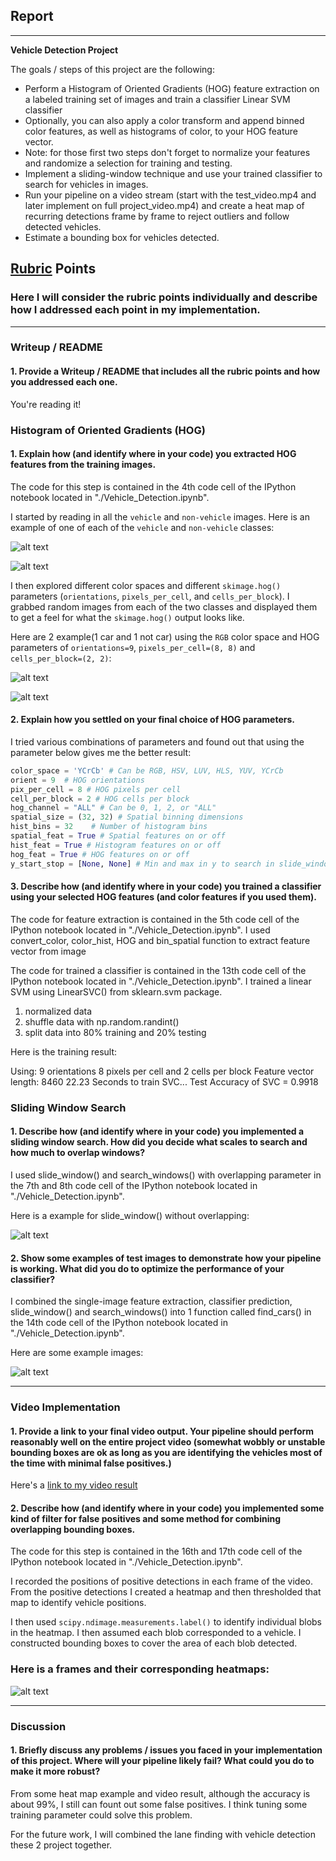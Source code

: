 ## Report

---

**Vehicle Detection Project**

The goals / steps of this project are the following:

* Perform a Histogram of Oriented Gradients (HOG) feature extraction on a labeled training set of images and train a classifier Linear SVM classifier
* Optionally, you can also apply a color transform and append binned color features, as well as histograms of color, to your HOG feature vector. 
* Note: for those first two steps don't forget to normalize your features and randomize a selection for training and testing.
* Implement a sliding-window technique and use your trained classifier to search for vehicles in images.
* Run your pipeline on a video stream (start with the test_video.mp4 and later implement on full project_video.mp4) and create a heat map of recurring detections frame by frame to reject outliers and follow detected vehicles.
* Estimate a bounding box for vehicles detected.

[//]: # (Image References)
[image1]: ./report/car.jpg "car"
[image2]: ./report/notcar.jpg "notcar"
[image3]: ./report/hog_car.jpg "hog_car"
[image4]: ./report/hog_notcar.jpg "hog_notcar"
[image5]: ./report/slide_window.jpg "slide_window"
[image6]: ./report/find_cars.jpg "find_cars"
[image7]: ./report/heatmap.jpg "heatmap"

## [Rubric](https://review.udacity.com/#!/rubrics/513/view) Points
### Here I will consider the rubric points individually and describe how I addressed each point in my implementation.  

---
### Writeup / README

#### 1. Provide a Writeup / README that includes all the rubric points and how you addressed each one. 

You're reading it!

### Histogram of Oriented Gradients (HOG)

#### 1. Explain how (and identify where in your code) you extracted HOG features from the training images.

The code for this step is contained in the 4th code cell of the IPython notebook located in "./Vehicle_Detection.ipynb".  

I started by reading in all the `vehicle` and `non-vehicle` images.  Here is an example of one of each of the `vehicle` and `non-vehicle` classes:

![alt text][image1]

![alt text][image2]

I then explored different color spaces and different `skimage.hog()` parameters (`orientations`, `pixels_per_cell`, and `cells_per_block`).  I grabbed random images from each of the two classes and displayed them to get a feel for what the `skimage.hog()` output looks like.

Here are 2 example(1 car and 1 not car) using the `RGB` color space and HOG parameters of `orientations=9`, `pixels_per_cell=(8, 8)` and `cells_per_block=(2, 2)`:

![alt text][image3]

![alt text][image3]

#### 2. Explain how you settled on your final choice of HOG parameters.

I tried various combinations of parameters and found out that using the parameter below gives me the better result:

```python
color_space = 'YCrCb' # Can be RGB, HSV, LUV, HLS, YUV, YCrCb
orient = 9  # HOG orientations
pix_per_cell = 8 # HOG pixels per cell
cell_per_block = 2 # HOG cells per block
hog_channel = "ALL" # Can be 0, 1, 2, or "ALL"
spatial_size = (32, 32) # Spatial binning dimensions
hist_bins = 32    # Number of histogram bins
spatial_feat = True # Spatial features on or off
hist_feat = True # Histogram features on or off
hog_feat = True # HOG features on or off
y_start_stop = [None, None] # Min and max in y to search in slide_window()
```

#### 3. Describe how (and identify where in your code) you trained a classifier using your selected HOG features (and color features if you used them).

The code for feature extraction is contained in the 5th code cell of the IPython notebook located in "./Vehicle_Detection.ipynb".
I used convert_color, color_hist, HOG and bin_spatial function to extract feature vector from image


The code for trained a classifier is contained in the 13th code cell of the IPython notebook located in "./Vehicle_Detection.ipynb".
I trained a linear SVM using LinearSVC() from sklearn.svm package.
1. normalized data
2. shuffle data with np.random.randint()
3. split data into 80% training and 20% testing

Here is the training result:

Using: 9 orientations 8 pixels per cell and 2 cells per block
Feature vector length: 8460
22.23 Seconds to train SVC...
Test Accuracy of SVC =  0.9918

### Sliding Window Search

#### 1. Describe how (and identify where in your code) you implemented a sliding window search.  How did you decide what scales to search and how much to overlap windows?

I used slide_window() and search_windows() with overlapping parameter in the 7th and 8th code cell of the IPython notebook located in "./Vehicle_Detection.ipynb".

Here is a example for slide_window() without overlapping:

![alt text][image5]

#### 2. Show some examples of test images to demonstrate how your pipeline is working.  What did you do to optimize the performance of your classifier?

I combined the single-image feature extraction, classifier prediction, slide_window() and search_windows() into 1 function called find_cars() in the 14th code cell of the IPython notebook located in "./Vehicle_Detection.ipynb".

Here are some example images:

![alt text][image6]

---

### Video Implementation

#### 1. Provide a link to your final video output.  Your pipeline should perform reasonably well on the entire project video (somewhat wobbly or unstable bounding boxes are ok as long as you are identifying the vehicles most of the time with minimal false positives.)
Here's a [link to my video result](./project_video.mp4)


#### 2. Describe how (and identify where in your code) you implemented some kind of filter for false positives and some method for combining overlapping bounding boxes.

The code for this step is contained in the 16th and 17th code cell of the IPython notebook located in "./Vehicle_Detection.ipynb".  

I recorded the positions of positive detections in each frame of the video.  From the positive detections I created a heatmap and then thresholded that map to identify vehicle positions.  

I then used `scipy.ndimage.measurements.label()` to identify individual blobs in the heatmap.  I then assumed each blob corresponded to a vehicle.  I constructed bounding boxes to cover the area of each blob detected.  


### Here is a frames and their corresponding heatmaps:

![alt text][image7]


---

### Discussion

#### 1. Briefly discuss any problems / issues you faced in your implementation of this project.  Where will your pipeline likely fail?  What could you do to make it more robust?

From some heat map example and video result, although the accuracy is about 99%, I still can fount out some false positives. I think tuning some training parameter could solve this problem.

For the future work, I will combined the lane finding with vehicle detection these 2 project together.

